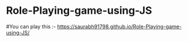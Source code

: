 ﻿# Role-Playing-game-using-JS
#You can play this :-
https://saurabh91798.github.io/Role-Playing-game-using-JS/
